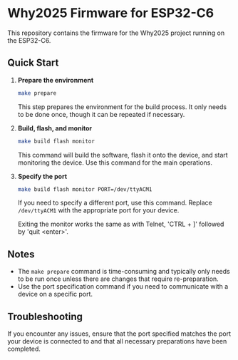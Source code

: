 # Why2025 Firmware for ESP32-C6

This repository contains the firmware for the Why2025 project running on the ESP32-C6.

## Quick Start

1. **Prepare the environment**

   ```sh
   make prepare
   ```

   This step prepares the environment for the build process. It only needs to be done once, though it can be repeated if necessary.

2. **Build, flash, and monitor**

   ```sh
   make build flash monitor
   ```

   This command will build the software, flash it onto the device, and start monitoring the device. Use this command for the main operations.

3. **Specify the port**

   ```sh
   make build flash monitor PORT=/dev/ttyACM1
   ```

   If you need to specify a different port, use this command. Replace `/dev/ttyACM1` with the appropriate port for your device.

   Exiting the monitor works the same as with Telnet, 'CTRL + \]' followed by 'quit \<enter\>'.

## Notes

- The `make prepare` command is time-consuming and typically only needs to be run once unless there are changes that require re-preparation.
- Use the port specification command if you need to communicate with a device on a specific port.

## Troubleshooting

If you encounter any issues, ensure that the port specified matches the port your device is connected to and that all necessary preparations have been completed.
